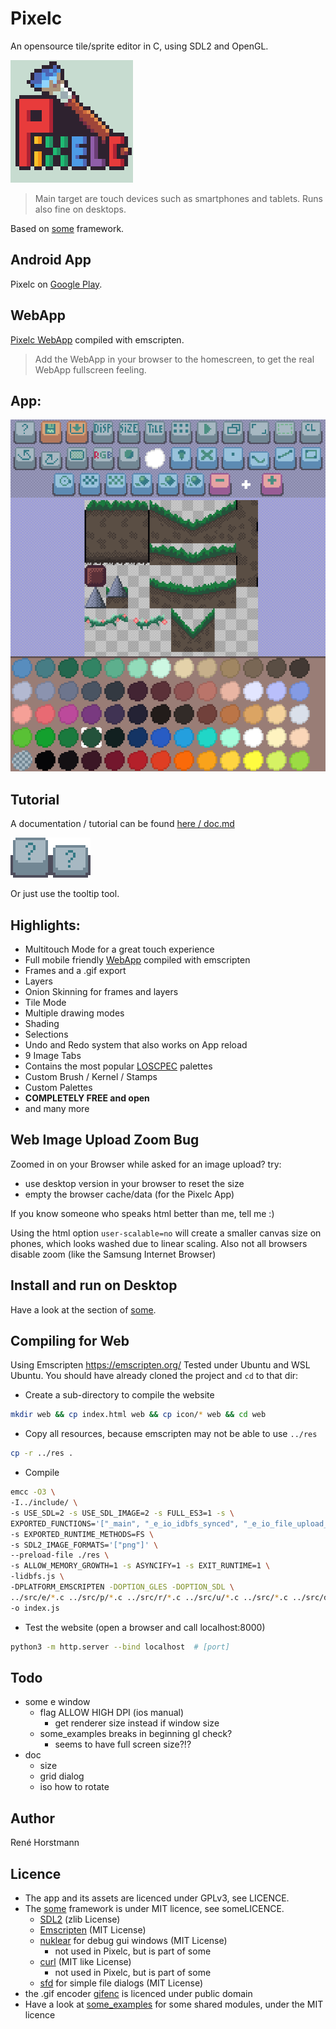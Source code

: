 # Pixelc
An opensource tile/sprite editor in C, using SDL2 and OpenGL.

![logo](icon/icon196.png)

> Main target are touch devices such as smartphones and tablets.
> Runs also fine on desktops.

Based on [some](https://github.com/renehorstmann/some) framework.

## Android App
Pixelc on [Google Play](https://play.google.com/store/apps/details?id=de.horsimann.pixelc).

## WebApp
[Pixelc WebApp](https://renehorstmann.github.io/pixelc) compiled with emscripten.

> Add the WebApp in your browser to the homescreen, to get the real WebApp fullscreen feeling.

## App:

![example_image](example.png)

## Tutorial
A documentation / tutorial can be found [here / doc.md](doc.md)

![img](doc/res4/button_tooltip.png)

Or just use the tooltip tool. 

## Highlights:
- Multitouch Mode for a great touch experience
- Full mobile friendly [WebApp](https://renehorstmann.github.io/pixelc) compiled with emscripten
- Frames and a .gif export
- Layers
- Onion Skinning for frames and layers
- Tile Mode
- Multiple drawing modes
- Shading
- Selections
- Undo and Redo system that also works on App reload
- 9 Image Tabs
- Contains the most popular [LOSCPEC](https://lospec.com/palette-list) palettes
- Custom Brush / Kernel / Stamps
- Custom Palettes
- **COMPLETELY FREE and open**
- and many more

## Web Image Upload Zoom Bug
Zoomed in on your Browser while asked for an image upload?
try:
- use desktop version in your browser to reset the size
- empty the browser cache/data (for the Pixelc App)

If you know someone who speaks html better than me, tell me :)

Using the html option `user-scalable=no` will create a smaller canvas size on phones, which looks washed due to linear scaling. 
Also not all browsers disable zoom (like the Samsung Internet Browser)

## Install and run on Desktop
Have a look at the section of [some](https://github.com/renehorstmann/some).


## Compiling for Web
Using Emscripten https://emscripten.org/
Tested under Ubuntu and WSL Ubuntu.
You should have already cloned the project and `cd` to that dir:

- Create a sub-directory to compile the website
```sh
mkdir web && cp index.html web && cp icon/* web && cd web
```

- Copy all resources, because emscripten may not be able to use `../res`
```sh
cp -r ../res .
```

- Compile
```sh
emcc -O3 \
-I../include/ \
-s USE_SDL=2 -s USE_SDL_IMAGE=2 -s FULL_ES3=1 -s \
EXPORTED_FUNCTIONS='["_main", "_e_io_idbfs_synced", "_e_io_file_upload_done"]' \
-s EXPORTED_RUNTIME_METHODS=FS \
-s SDL2_IMAGE_FORMATS='["png"]' \
--preload-file ./res \
-s ALLOW_MEMORY_GROWTH=1 -s ASYNCIFY=1 -s EXIT_RUNTIME=1 \
-lidbfs.js \
-DPLATFORM_EMSCRIPTEN -DOPTION_GLES -DOPTION_SDL \
../src/e/*.c ../src/p/*.c ../src/r/*.c ../src/u/*.c ../src/*.c ../src/dialog/*.c ../src/tool/*.c \
-o index.js
```

- Test the website (open a browser and call localhost:8000)
```sh
python3 -m http.server --bind localhost  # [port]
```

## Todo
- some e window
  - flag ALLOW HIGH DPI (ios manual)
    - get renderer size instead if window size
  - some_examples breaks in beginning gl check?
    - seems to have full screen size?!?
- doc
  - size
  - grid dialog
  - iso how to rotate

## Author
René Horstmann

## Licence
- The app and its assets are licenced under GPLv3, see LICENCE.
- The [some](https://github.com/renehorstmann/some) framework is under MIT licence, see someLICENCE.
    - [SDL2](https://www.libsdl.org/) (zlib License)
    - [Emscripten](emscripten.org) (MIT License)
    - [nuklear](https://github.com/Immediate-Mode-UI/Nuklear) for debug gui windows (MIT License) 
      - not used in Pixelc, but is part of some
    - [curl](https://curl.se/docs/copyright.html) (MIT like License) 
      - not used in Pixelc, but is part of some
    - [sfd](https://github.com/rxi/sfd) for simple file dialogs (MIT License)
- the .gif encoder [gifenc](https://github.com/lecram/gifenc) is licenced under public domain
- Have a look at [some_examples](https://github.com/renehorstmann/some_examples) for some shared modules, under the MIT licence
